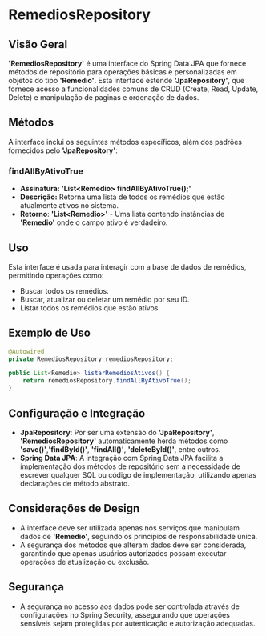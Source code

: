 # RemediosRepository

## Visão Geral

**'RemediosRepository'** é uma interface do Spring Data JPA que fornece métodos de repositório para operações básicas e personalizadas em objetos do tipo **'Remedio'**. Esta interface estende **'JpaRepository'**, que fornece acesso a funcionalidades comuns de CRUD (Create, Read, Update, Delete) e manipulação de paginas e ordenação de dados.

## Métodos

A interface inclui os seguintes métodos específicos, além dos padrões fornecidos pelo **'JpaRepository'**:

### findAllByAtivoTrue

- **Assinatura: 'List\<Remedio\> findAllByAtivoTrue();'**
- **Descrição:** Retorna uma lista de todos os remédios que estão atualmente ativos no sistema.
- **Retorno**: **'List\<Remedio\>'** - Uma lista contendo instâncias de **'Remedio'** onde o campo ativo é verdadeiro.

## Uso

Esta interface é usada para interagir com a base de dados de remédios, permitindo operações como:

- Buscar todos os remédios.
- Buscar, atualizar ou deletar um remédio por seu ID.
- Listar todos os remédios que estão ativos.

## Exemplo de Uso

```Java
@Autowired
private RemediosRepository remediosRepository;

public List<Remedio> listarRemediosAtivos() {
    return remediosRepository.findAllByAtivoTrue();
}
```

## Configuração e Integração

- **JpaRepository**: Por ser uma extensão do **'JpaRepository'**, **'RemediosRepository'** automaticamente herda métodos como **'save()'**,**'findById()'**, **'findAll()'**, **'deleteById()'**, entre outros.
- **Spring Data JPA**: A integração com Spring Data JPA facilita a implementação dos métodos de repositório sem a necessidade de escrever qualquer SQL ou código de implementação, utilizando apenas declarações de método abstrato.

## Considerações de Design

- A interface deve ser utilizada apenas nos serviços que manipulam dados de **'Remedio'**, seguindo os princípios de responsabilidade única.
- A segurança dos métodos que alteram dados deve ser considerada, garantindo que apenas usuários autorizados possam executar operações de atualização ou exclusão.

## Segurança

- A segurança no acesso aos dados pode ser controlada através de configurações no Spring Security, assegurando que operações sensíveis sejam protegidas por autenticação e autorização adequadas.

